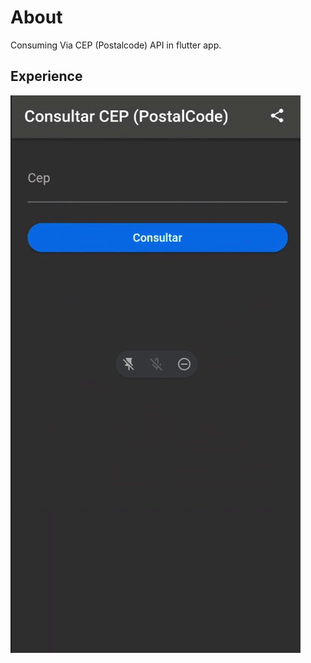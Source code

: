 # About 

Consuming Via CEP (Postalcode) API in flutter app.

## Experience
![alt text](https://github.com/albertrein/via-cep-api-flutter/blob/main/app_usabilidade.gif?raw=true)


